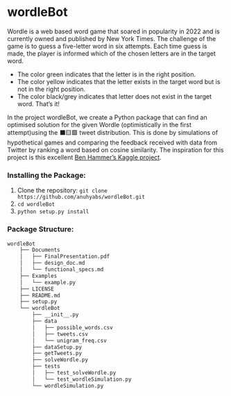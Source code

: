 # wordleBot

Wordle is a web based word game that soared in popularity in 2022 and is currently owned and published by New York Times.
The challenge of the game is to guess a five-letter word in six attempts.
Each time guess is made, the player is informed which of the chosen letters are in the target word.
- The color green indicates that the letter is in the right position.
- The color yellow indicates that the letter exists in the target word but is not in the right position.
- The color black/grey indicates that letter does not exist in the target word.
That’s it!

In the project wordleBot, we create a Python package that can find an optimised solution for the given Wordle (optimistically in the first attempt)using the ⬛🟨🟩 tweet distribution.
This is done by simulations of hypothetical games and comparing the feedback received with data from Twitter by ranking a word based on cosine similarity. 
The inspiration for this project is this excellent [Ben Hammer’s Kaggle project](https://www.kaggle.com/benhamner/wordle-1-6).

### Installing the Package:

1. Clone the repository: ```git clone https://github.com/anuhyabs/wordleBot.git```
2. ```cd wordleBot```
3. ```python setup.py install```

### Package Structure:

```bash
wordleBot
    ├── Documents
    │   ├── FinalPresentation.pdf
    │   ├── design_doc.md
    │   └── functional_specs.md
    ├── Examples
    │   └── example.py
    ├── LICENSE
    ├── README.md
    ├── setup.py
    └── wordleBot
        ├── __init__.py
        ├── data
        │   ├── possible_words.csv
        │   ├── tweets.csv
        │   └── unigram_freq.csv
        ├── dataSetup.py
        ├── getTweets.py
        ├── solveWordle.py
        ├── tests
        │   ├── test_solveWordle.py
        │   └── test_wordleSimulation.py
        └── wordleSimulation.py
 ```
